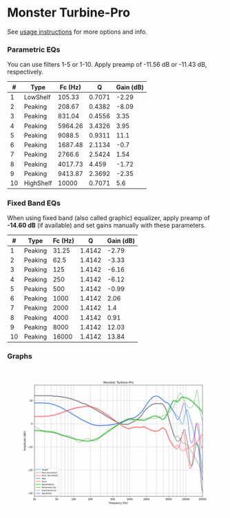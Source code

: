 # Monster Turbine-Pro
See [usage instructions](https://github.com/jaakkopasanen/AutoEq#usage) for more options and info.

### Parametric EQs
You can use filters 1-5 or 1-10. Apply preamp of -11.56 dB or -11.43 dB, respectively.

|   # | Type      |   Fc (Hz) |      Q |   Gain (dB) |
|-----|-----------|-----------|--------|-------------|
|   1 | LowShelf  |    105.33 | 0.7071 |       -2.29 |
|   2 | Peaking   |    208.67 | 0.4382 |       -8.09 |
|   3 | Peaking   |    831.04 | 0.4556 |        3.35 |
|   4 | Peaking   |   5964.26 | 3.4326 |        3.95 |
|   5 | Peaking   |   9088.5  | 0.9311 |       11.1  |
|   6 | Peaking   |   1687.48 | 2.1134 |       -0.7  |
|   7 | Peaking   |   2766.6  | 2.5424 |        1.54 |
|   8 | Peaking   |   4017.73 | 4.459  |       -1.72 |
|   9 | Peaking   |   9413.87 | 2.3692 |       -2.35 |
|  10 | HighShelf |  10000    | 0.7071 |        5.6  |

### Fixed Band EQs
When using fixed band (also called graphic) equalizer, apply preamp of **-14.60 dB** (if available) and set gains manually with these parameters.

|   # | Type    |   Fc (Hz) |      Q |   Gain (dB) |
|-----|---------|-----------|--------|-------------|
|   1 | Peaking |     31.25 | 1.4142 |       -2.79 |
|   2 | Peaking |     62.5  | 1.4142 |       -3.33 |
|   3 | Peaking |    125    | 1.4142 |       -6.16 |
|   4 | Peaking |    250    | 1.4142 |       -6.12 |
|   5 | Peaking |    500    | 1.4142 |       -0.99 |
|   6 | Peaking |   1000    | 1.4142 |        2.06 |
|   7 | Peaking |   2000    | 1.4142 |        1.4  |
|   8 | Peaking |   4000    | 1.4142 |        0.91 |
|   9 | Peaking |   8000    | 1.4142 |       12.03 |
|  10 | Peaking |  16000    | 1.4142 |       13.84 |

### Graphs
![](./Monster%20Turbine-Pro.png)
